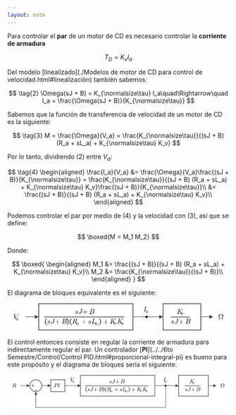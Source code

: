 ```yaml
---
layout: note
---
```


Para controlar el **par** de un motor de CD es necesario controlar la **corriente de armadura**

$$
\tag{1}
T_D = K_v I_a
$$

Del modelo [linealizado](./Modelos de motor de CD para control de velocidad.html#linealización) también sabemos:

$$
\tag{2}
\Omega(sJ + B) = K_{\normalsize\tau} I_a\quad\Rightarrow\quad I_a = \frac{\Omega(sJ + B)}{K_{\normalsize\tau}}
$$

Sabemos que la función de transferencia de velocidad de un motor de CD es la siguiente:

$$
\tag{3}
M = \frac{\Omega}{V_a} = \frac{K_{\normalsize\tau}}{(sJ + B) (R_a + sL_a) + K_{\normalsize\tau} K_v}
$$

Por lo tanto, dividiendo $(2)$ entre $V_a$:

$$
\tag{4}
\begin{aligned}
\frac{I_a}{V_a} &= \frac{\Omega}{V_a}\frac{(sJ + B)}{K_{\normalsize\tau}} = \frac{K_{\normalsize\tau}}{(sJ + B) (R_a + sL_a) + K_{\normalsize\tau} K_v}\frac{(sJ + B)}{K_{\normalsize\tau}}\\
&= \frac{(sJ + B)}{(sJ + B) (R_a + sL_a) + K_{\normalsize\tau} K_v}\\
\end{aligned}
$$

Podemos controlar el par por medio de $(4)$ y la velocidad con $(3)$, así que se define:

$$
\boxed{M = M_1 M_2}
$$

Donde:

$$
\boxed{
\begin{aligned}
    M_1 &= \frac{(sJ + B)}{(sJ + B) (R_a + sL_a) + K_{\normalsize\tau} K_v}\\
    M_2 &= \frac{K_{\normalsize\tau}}{(sJ + B)}\\
\end{aligned}
}
$$

El diagrama de bloques equivalente es el siguiente:

![Diagrama de bloques de tensión, corriente, velocidad para motor de CD](../../img/diagrama-bloques-tension-corriente-velocidad.svg)

El control entonces consiste en regular la corriente de armadura para indirectamente regular el par. Un controlador [**PI**](../../6to Semestre/Control/Control PID.html#proporcional-integral-pi) es bueno para este propósito y el diagrama de bloques sería el siguiente:

![Diagrama de bloques de controlador PI de par para motor de CD](../../img/diagrama-bloques-control-par.svg)
